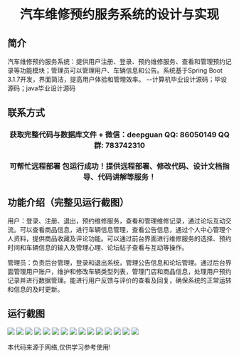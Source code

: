 <p><h1 align="center">汽车维修预约服务系统的设计与实现</h1></p>

## 简介
汽车维修预约服务系统：提供用户注册、登录、预约维修服务、查看和管理预约记录等功能模块；管理员可以管理用户、车辆信息和公告。系统基于Spring Boot 3.1.7开发，界面简洁，提高用户体验和管理效率。    --计算机毕业设计源码；毕设源码；java毕业设计源码


## 联系方式
<p><h3 align="center">获取完整代码与数据库文件 + 微信：deepguan QQ: 86050149 QQ群: 783742310</h3></p>
<p><h3 align="center">可帮忙远程部署 包运行成功！提供远程部署、修改代码、设计文档指导、代码讲解等服务！</h3></p>

## 功能介绍（完整见运行截图）
用户：登录、注册、退出，预约维修服务，查看和管理维修记录，通过论坛互动交流。可以查看商品信息，进行车辆信息管理，查看公告信息，通过个人中心管理个人资料，提供商品收藏及评论功能。可以通过前台界面进行维修服务的选择、预约时间和车辆信息的输入及管理心理、论坛帖子查看与互动等操作。

管理员：负责后台管理，登录和退出系统，管理公告信息和论坛管理。通过后台界面管理用户账户，维护和修改车辆类型列表，管理门店和商品信息，处理用户预约记录并进行数据管理。能进行用户反馈与评价的查看及回复，确保系统的正常运转和信息的及时更新。


## 运行截图
![](img/001.jpg)
![](img/002.jpg)
![](img/003.jpg)
![](img/004.jpg)
![](img/005.jpg)
![](img/006.jpg)
![](img/007.jpg)
![](img/008.jpg)
![](img/009.jpg)
![](img/010.jpg)
![](img/011.jpg)
![](img/012.jpg)
![](img/013.jpg)
![](img/014.jpg)
![](img/015.jpg)

<p>本代码来源于网络,仅供学习参考使用!</p>
